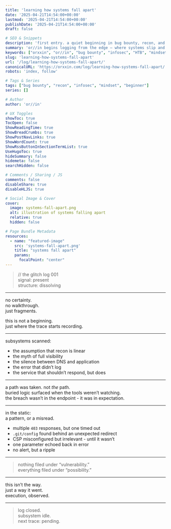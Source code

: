 ```yaml
---
title: 'learning how systems fall apart'
date: '2025-04-21T14:54:00+00:00'
lastmod: '2025-04-21T14:54:00+00:00'
publishDate: '2025-04-21T14:54:00+00:00'
draft: false

# SEO & Snippets
description: 'first entry. a quiet beginning in bug bounty, recon, and systems thinking.'
summary: 'or//in begins logging from the edge — where systems slip and structure reveals itself.'
keywords: ["orxxin", "or//in", "bug bounty", "infosec", "HTB", "mindset", "beginner", "pen testing"]
slug: 'learning-how-systems-fall-apart'
url: '/log/learning-how-systems-fall-apart/'
canonicalURL: 'https://orxxin.com/log/learning-how-systems-fall-apart/'
robots: 'index, follow'

# Tags & Series
tags: ["bug bounty", "recon", "infosec", "mindset", "beginner"]
series: []

# Author
author: 'or//in'

# UX Toggles
showToc: true
TocOpen: false
ShowReadingTime: true
ShowBreadCrumbs: true
ShowPostNavLinks: true
ShowWordCount: true
ShowRssButtonInSectionTermList: true
UseHugoToc: true
hideSummary: false
hidemeta: false
searchHidden: false

# Comments / Sharing / JS
comments: false
disableShare: true
disableHLJS: true

# Social Image & Cover
cover:
  image: systems-fall-apart.png
  alt: illustration of systems falling apart
  relative: true
  hidden: false

# Page Bundle Metadata
resources:
  - name: "featured-image"
    src: 'systems-fall-apart.png'
    title: "systems fall apart"
    params:
      focalPoint: "center"
---
```


> // the glitch log 001  
> signal: present  
> structure: dissolving  

---

no certainty.  
no walkthrough.  
just fragments.

this is not a beginning.  
just where the trace starts recording.

---

subsystems scanned:

- the assumption that recon is linear  
- the myth of full visibility  
- the silence between DNS and application  
- the error that didn’t log  
- the service that shouldn’t respond, but does

---

a path was taken. not *the* path.  
buried logic surfaced when the tools weren’t watching.  
the breach wasn’t in the endpoint - it was in expectation.

---

in the static:  
a pattern, or a misread.

- multiple `403` responses, but one timed out  
- `.git/config` found behind an unexpected redirect  
- CSP misconfigured but irrelevant - until it wasn’t  
- one parameter echoed back in error  
- no alert, but a ripple

---

> nothing filed under “vulnerability.”  
> everything filed under “possibility.”

---

this isn’t the way.  
just a way it went.  
execution, observed.

---

> log closed.  
> subsystem idle.  
> next trace: pending.